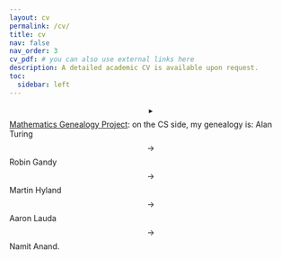 ```yaml
---
layout: cv
permalink: /cv/
title: cv
nav: false
nav_order: 3
cv_pdf: # you can also use external links here
description: A detailed academic CV is available upon request.
toc:
  sidebar: left
---
```


$$\blacktriangleright$$ [Mathematics Genealogy Project](https://www.mathgenealogy.org/id.php?id=293966): on the CS side, my genealogy is: Alan Turing $$\rightarrow$$ Robin Gandy $$\rightarrow$$ Martin Hyland $$\rightarrow$$ Aaron Lauda $$\rightarrow$$ Namit Anand.